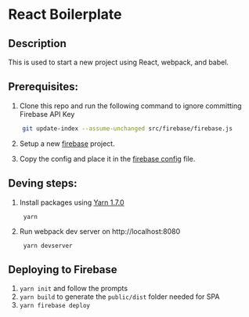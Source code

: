 # React Boilerplate

## Description
This is used to start a new project using React, webpack, and babel.


## Prerequisites:

1. Clone this repo and run the following command to ignore committing Firebase API Key
```bash
    git update-index --assume-unchanged src/firebase/firebase.js
```

2. Setup a new [firebase](https://console.firebase.google.com/) project.

1. Copy the config and place it in the [firebase config](/src/firebase/firebase.js) file.

## Deving steps:

1. Install packages using [Yarn 1.7.0](https://github.com/yarnpkg/yarn/releases/tag/v1.7.0)

        yarn

1. Run webpack dev server on http://localhost:8080

        yarn devserver

## Deploying to Firebase

1. `yarn init` and follow the prompts
1. `yarn build` to generate the `public/dist` folder needed for SPA
1. `yarn firebase deploy`
